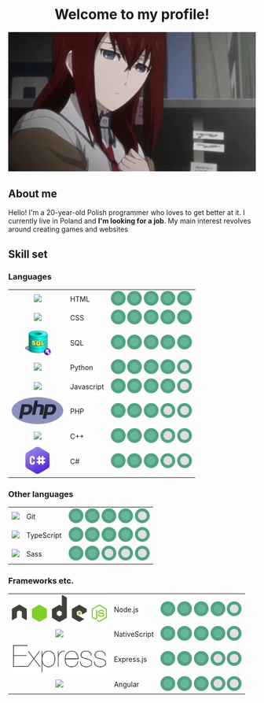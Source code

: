 <h1 align="center">Welcome to my profile!</h1>
<div align="center">
    <img width="1000" src="./content/banner.webp"/>
</div>
<h2>About me</h2>
<p>
    Hello! I'm a 20-year-old Polish programmer who loves to get better at it. I currently live in Poland and <b>I'm looking for a job</b>.
    My main interest revolves around creating games and websites
</p>
<h2>Skill set</h2>
<h3>Languages</h3>
<table>
    <tr>
        <td align="center"><img height="55" src="https://raw.githubusercontent.com/gilbarbara/logos/master/logos/html-5.svg"/></td>
        <td>HTML</td>
        <td>
            <img width="30" src="./content/rating-filled.png"/>
            <img width="30" src="./content/rating-filled.png"/>
            <img width="30" src="./content/rating-filled.png"/>
            <img width="30" src="./content/rating-filled.png"/>
            <img width="30" src="./content/rating-filled.png"/>
        </td>
    </tr>
    <tr>
        <td align="center"><img height="55" src="https://raw.githubusercontent.com/gilbarbara/logos/master/logos/css-3.svg"/></td>
        <td>CSS</td>
        <td>
            <img width="30" src="./content/rating-filled.png"/>
            <img width="30" src="./content/rating-filled.png"/>
            <img width="30" src="./content/rating-filled.png"/>
            <img width="30" src="./content/rating-filled.png"/>
            <img width="30" src="./content/rating-filled.png"/>
        </td>
    </tr>
    <tr>
        <td align="center"><img height="55" src="./content/sql.png"/></td>
        <td>SQL</td>
        <td>
            <img width="30" src="./content/rating-filled.png"/>
            <img width="30" src="./content/rating-filled.png"/>
            <img width="30" src="./content/rating-filled.png"/>
            <img width="30" src="./content/rating-filled.png"/>
            <img width="30" src="./content/rating-filled.png"/>
        </td>
    </tr>
    <tr>
        <td align="center"><img height="55" src="https://raw.githubusercontent.com/gilbarbara/logos/master/logos/python.svg"/></td>
        <td>Python</td>
        <td>
            <img width="30" src="./content/rating-filled.png"/>
            <img width="30" src="./content/rating-filled.png"/>
            <img width="30" src="./content/rating-filled.png"/>
            <img width="30" src="./content/rating-filled.png"/>
            <img width="30" src="./content/rating-empty.png"/>
        </td>
    </tr>
    <tr>
        <td align="center"><img height="55" src="https://raw.githubusercontent.com/gilbarbara/logos/master/logos/javascript.svg"/></td>
        <td>Javascript</td>
        <td>
            <img width="30" src="./content/rating-filled.png"/>
            <img width="30" src="./content/rating-filled.png"/>
            <img width="30" src="./content/rating-filled.png"/>
            <img width="30" src="./content/rating-filled.png"/>
            <img width="30" src="./content/rating-empty.png"/>
        </td>
    </tr>
    <tr>
        <td align="center"><img height="55" src="https://raw.githubusercontent.com/gilbarbara/logos/master/logos/php.svg"/></td>
        <td>PHP</td>
        <td>
            <img width="30" src="./content/rating-filled.png"/>
            <img width="30" src="./content/rating-filled.png"/>
            <img width="30" src="./content/rating-filled.png"/>
            <img width="30" src="./content/rating-empty.png"/>
            <img width="30" src="./content/rating-empty.png"/>
        </td>
    </tr>
    <tr>
        <td align="center"><img height="55" src="https://raw.githubusercontent.com/gilbarbara/logos/master/logos/c-plusplus.svg"/></td>
        <td>C++</td>
        <td>
            <img width="30" src="./content/rating-filled.png"/>
            <img width="30" src="./content/rating-filled.png"/>
            <img width="30" src="./content/rating-filled.png"/>
            <img width="30" src="./content/rating-empty.png"/>
            <img width="30" src="./content/rating-empty.png"/>
        </td>
    </tr>
    <tr>
        <td align="center"><img height="55" src="https://raw.githubusercontent.com/gilbarbara/logos/master/logos/c-sharp.svg"/></td>
        <td>C#</td>
        <td>
            <img width="30" src="./content/rating-filled.png"/>
            <img width="30" src="./content/rating-filled.png"/>
            <img width="30" src="./content/rating-filled.png"/>
            <img width="30" src="./content/rating-empty.png"/>
            <img width="30" src="./content/rating-empty.png"/>
        </td>
    </tr>
</table>
<h3>Other languages</h3>
<table>
    <tr>
        <td align="center"><img height="55" src="https://raw.githubusercontent.com/gilbarbara/logos/master/logos/git-icon.svg"/></td>
        <td>Git</td>
        <td>
            <img width="30" src="./content/rating-filled.png"/>
            <img width="30" src="./content/rating-filled.png"/>
            <img width="30" src="./content/rating-filled.png"/>
            <img width="30" src="./content/rating-filled.png"/>
            <img width="30" src="./content/rating-empty.png"/>
        </td>
    </tr>
    <tr>
        <td align="center"><img height="55" src="https://raw.githubusercontent.com/gilbarbara/logos/master/logos/typescript-icon.svg"/></td>
        <td>TypeScript</td>
        <td>
            <img width="30" src="./content/rating-filled.png"/>
            <img width="30" src="./content/rating-filled.png"/>
            <img width="30" src="./content/rating-filled.png"/>
            <img width="30" src="./content/rating-filled.png"/>
            <img width="30" src="./content/rating-empty.png"/>
        </td>
    </tr>
    <tr>
        <td align="center"><img height="55" src="https://raw.githubusercontent.com/gilbarbara/logos/master/logos/sass.svg"/></td>
        <td>Sass</td>
        <td>
            <img width="30" src="./content/rating-filled.png"/>
            <img width="30" src="./content/rating-filled.png"/>
            <img width="30" src="./content/rating-empty.png"/>
            <img width="30" src="./content/rating-empty.png"/>
            <img width="30" src="./content/rating-empty.png"/>
        </td>
    </tr>
</table>
<h3>Frameworks etc.</h3>
<table>
    <tr>
        <td align="center"><img height="55" src="https://raw.githubusercontent.com/gilbarbara/logos/master/logos/nodejs.svg"/></td>
        <td>Node.js</td>
        <td>
            <img width="30" src="./content/rating-filled.png"/>
            <img width="30" src="./content/rating-filled.png"/>
            <img width="30" src="./content/rating-filled.png"/>
            <img width="30" src="./content/rating-filled.png"/>
            <img width="30" src="./content/rating-empty.png"/>
        </td>
    </tr>
    <tr>
        <td align="center"><img height="55" src="https://raw.githubusercontent.com/gilbarbara/logos/master/logos/nativescript.svg"/></td>
        <td>NativeScript</td>
        <td>
            <img width="30" src="./content/rating-filled.png"/>
            <img width="30" src="./content/rating-filled.png"/>
            <img width="30" src="./content/rating-filled.png"/>
            <img width="30" src="./content/rating-filled.png"/>
            <img width="30" src="./content/rating-empty.png"/>
        </td>
    </tr>
    <tr>
        <td align="center"><img height="55" src="https://raw.githubusercontent.com/gilbarbara/logos/master/logos/express.svg"/></td>
        <td>Express.js</td>
        <td>
            <img width="30" src="./content/rating-filled.png"/>
            <img width="30" src="./content/rating-filled.png"/>
            <img width="30" src="./content/rating-filled.png"/>
            <img width="30" src="./content/rating-empty.png"/>
            <img width="30" src="./content/rating-empty.png"/>
        </td>
    </tr>
    <tr>
        <td align="center"><img height="55" src="https://raw.githubusercontent.com/gilbarbara/logos/master/logos/angular-icon.svg"/></td>
        <td>Angular</td>
        <td>
            <img width="30" src="./content/rating-filled.png"/>
            <img width="30" src="./content/rating-filled.png"/>
            <img width="30" src="./content/rating-filled.png"/>
            <img width="30" src="./content/rating-empty.png"/>
            <img width="30" src="./content/rating-empty.png"/>
        </td>
    </tr>
</table>

<!--
**ThePanToster/ThePanToster** is a ✨ _special_ ✨ repository because its `README.md` (this file) appears on your GitHub profile.

Here are some ideas to get you started:

- 🔭 I’m currently working on ...
- 🌱 I’m currently learning ...
- 👯 I’m looking to collaborate on ...
- 🤔 I’m looking for help with ...
- 💬 Ask me about ...
- 📫 How to reach me: ...
- 😄 Pronouns: ...
- ⚡ Fun fact: ...
-->
